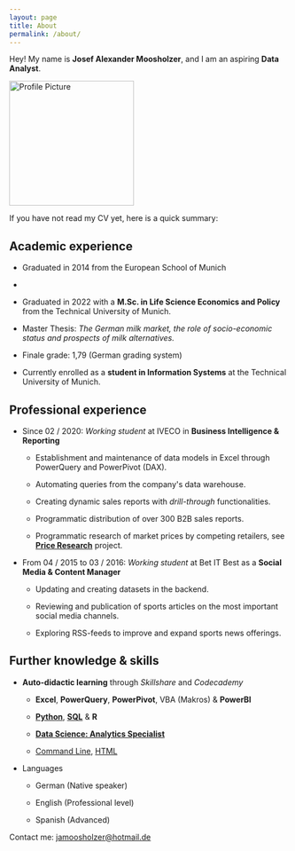```yaml
---
layout: page
title: About
permalink: /about/
---
```


Hey! My name is **Josef Alexander Moosholzer**, and I am an aspiring **Data Analyst**.



<img title="" src="https://user-images.githubusercontent.com/84154207/196918672-d2da1b03-c073-4cc6-8278-5cd92e212008.jpg" alt="Profile Picture" width="225">

If you have not read my CV yet, here is a quick summary:

## Academic experience

- Graduated in 2014 from the European School of Munich

- 

- Graduated in 2022 with a **M.Sc. in Life Science Economics and Policy** from the Technical University of Munich.

- Master Thesis: *The German milk market, the role of socio-economic status and prospects of milk alternatives.*

- Finale grade: 1,79 (German grading system)

- Currently enrolled as a **student in Information Systems** at the Technical University of Munich.

## Professional experience

- Since 02 / 2020: *Working student* at IVECO in **Business Intelligence & Reporting**
  
  - Establishment and maintenance of data models in Excel through PowerQuery and PowerPivot (DAX).
  
  - Automating queries from the company's data warehouse.
  
  - Creating dynamic sales reports with *drill-through* functionalities.
  
  - Programmatic distribution of over 300 B2B sales reports.
  
  - Programmatic research of market prices by competing retailers, see <a href="/project/Price-research-e4545de4-2562-4c39-a1c3-3a0b212285e5">**Price Research**</a> project.

- From 04 / 2015 to 03 / 2016: *Working student* at Bet IT Best as a **Social Media & Content Manager**
  
  - Updating and creating datasets in the backend.
  
  - Reviewing and publication of sports articles on the most important social media channels.
  
  - Exploring RSS-feeds to improve and expand sports news offerings.

## Further knowledge & skills

- **Auto-didactic learning** through *Skillshare* and *Codecademy*
  
  - **Excel**, **PowerQuery**, **PowerPivot**, VBA (Makros) & **PowerBI**
  
  - <a href="https://www.codecademy.com/profiles/Josef.Moosholzer/certificates/18580789eaba28f09e116f4fc2acec44">**Python**</a>, <a href="https://www.codecademy.com/profiles/Josef.Moosholzer/certificates/5cafb2d937090210d7df3652">**SQL**</a> & **R**
  
  - <a href="https://www.codecademy.com/profiles/Seppito96/certificates/5ff882c953c2ed000e17bf1d">**Data Science: Analytics Specialist**</a>
  
  - <a href="https://www.codecademy.com/profiles/Josef.Moosholzer/certificates/c87ba0541f8be78bc2f4ba1128233f6f">Command Line</a>, <a href="https://www.codecademy.com/profiles/Josef.Moosholzer/certificates/9eb0741e5ebef1f9f58a53bfac67d3a7">HTML</a>

- Languages
  
  - German (Native speaker)
  
  - English (Professional level)
  
  - Spanish (Advanced)

Contact me: [jamoosholzer@hotmail.de](mailto:jamoosholzer@hotmail.de)
